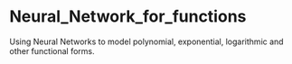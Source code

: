 # Neural_Network_for_functions
Using Neural Networks to model polynomial, exponential, logarithmic and other functional forms.
